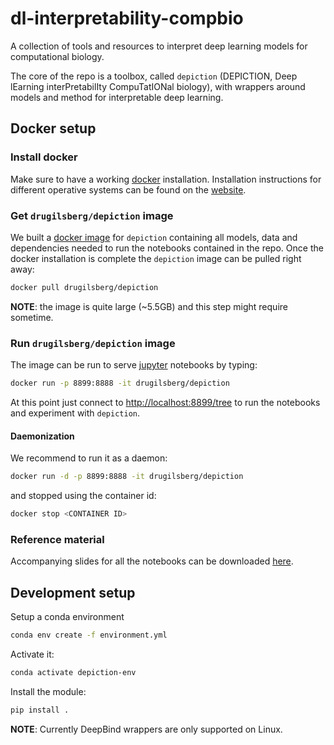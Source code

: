 # dl-interpretability-compbio

A collection of tools and resources to interpret deep learning models for computational biology.

The core of the repo is a toolbox, called `depiction` (DEPICTION, Deep lEarning interPretabilIty CompuTatIONal biology), with wrappers around models and method for interpretable deep learning.

## Docker setup

### Install docker

Make sure to have a working [docker](https://www.docker.com/) installation.
Installation instructions for different operative systems can be found on the [website](https://docs.docker.com/install/).

### Get `drugilsberg/depiction` image

We built a [docker image](https://cloud.docker.com/repository/docker/drugilsberg/depiction) for `depiction` containing all models, data and dependencies needed to run the notebooks contained in the repo.
Once the docker installation is complete the `depiction` image can be pulled right away:

```sh
docker pull drugilsberg/depiction
```

**NOTE**: the image is quite large (~5.5GB) and this step might require sometime.

### Run `drugilsberg/depiction` image

The image can be run to serve [jupyter](https://jupyter.org/) notebooks by typing:

```sh
docker run -p 8899:8888 -it drugilsberg/depiction
```

At this point just connect to [http://localhost:8899/tree](http://localhost:8899/tree) to run the notebooks and experiment with `depiction`.

#### Daemonization

We recommend to run it as a daemon:

```sh
docker run -d -p 8899:8888 -it drugilsberg/depiction
```

and stopped using the container id:

```sh
docker stop <CONTAINER ID>
```

### Reference material

Accompanying slides for all the notebooks can be downloaded [here](https://ibm.box.com/v/idl-tutorial-slides).

## Development setup

Setup a conda environment

```sh
conda env create -f environment.yml
```

Activate it:

```sh
conda activate depiction-env
```

Install the module:

```sh
pip install .
```

**NOTE**: Currently DeepBind wrappers are only supported on Linux.

